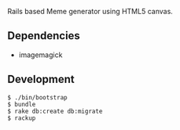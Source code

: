 Rails based Meme generator using HTML5 canvas.

## Dependencies

 * imagemagick

## Development

    $ ./bin/bootstrap
    $ bundle
    $ rake db:create db:migrate
    $ rackup

